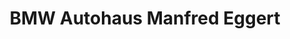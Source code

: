 ---
title: "BMW Autohaus Manfred Eggert"
url: /stralsund/bmw-autohaus-manfred-eggert/
shop: Autohaus
---